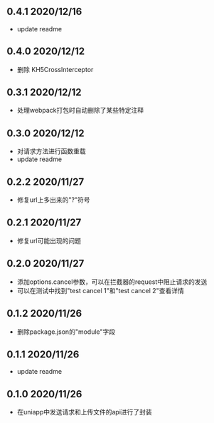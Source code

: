 ## 0.4.1 2020/12/16

- update readme

## 0.4.0 2020/12/12

- 删除 KH5CrossInterceptor

## 0.3.1 2020/12/12

- 处理webpack打包时自动删除了某些特定注释

## 0.3.0 2020/12/12

- 对请求方法进行函数重载
- update readme

## 0.2.2 2020/11/27

- 修复url上多出来的"?"符号

## 0.2.1 2020/11/27

- 修复url可能出现的问题

## 0.2.0 2020/11/27

- 添加options.cancel参数，可以在拦截器的request中阻止请求的发送
- 可以在测试中找到"test cancel 1"和"test cancel 2"查看详情

## 0.1.2 2020/11/26

- 删除package.json的"module"字段

## 0.1.1 2020/11/26

- update readme

## 0.1.0 2020/11/26

- 在uniapp中发送请求和上传文件的api进行了封装